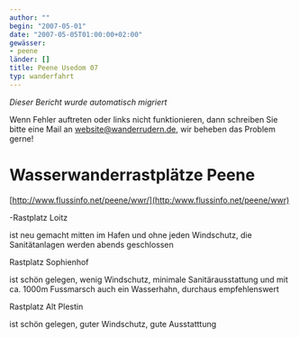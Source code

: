 ```yaml
---
author: ""
begin: "2007-05-01"
date: "2007-05-05T01:00:00+02:00"
gewässer:
- peene
länder: []
title: Peene Usedom 07
typ: wanderfahrt
---
```



*Dieser Bericht wurde automatisch migriert*

Wenn Fehler auftreten oder links nicht funktionieren, dann schreiben Sie bitte eine Mail an website@wanderrudern.de, wir beheben das Problem gerne!



# Wasserwanderrastplätze Peene


[http://www.flussinfo.net/peene/wwr/](http:/www.flussinfo.net/peene/wwr)

-Rastplatz Loitz

ist neu gemacht mitten im Hafen und ohne jeden Windschutz, die Sanitätanlagen werden abends geschlossen

Rastplatz Sophienhof

ist schön gelegen, wenig Windschutz, minimale Sanitärausstattung und mit ca. 1000m Fussmarsch auch ein Wasserhahn, durchaus empfehlenswert

Rastplatz Alt Plestin

ist schön gelegen, guter Windschutz, gute Ausstatttung